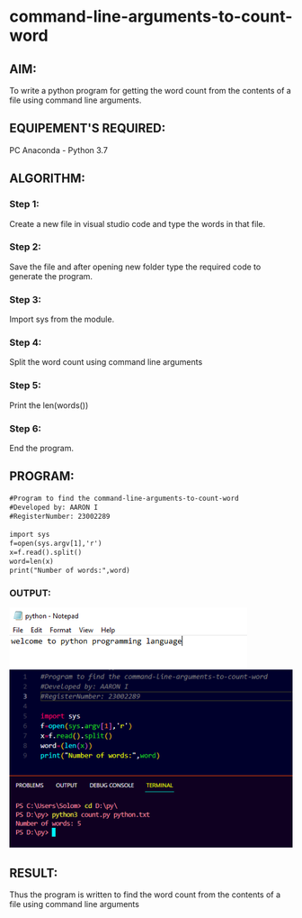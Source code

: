 # command-line-arguments-to-count-word
## AIM:
To write a python program for getting the word count from the contents of a file using command line arguments.
## EQUIPEMENT'S REQUIRED: 
PC
Anaconda - Python 3.7
## ALGORITHM: 
### Step 1:
Create a new file in visual studio code and type the words in that file.
### Step 2: 
Save the file and after opening new folder type the required code to generate the program.
### Step 3: 
Import sys from the module.
### Step 4:  
Split the word count using command line arguments
### Step 5: 
Print the len(words())
### Step 6: 
End the program.
## PROGRAM:
```
#Program to find the command-line-arguments-to-count-word
#Developed by: AARON I
#RegisterNumber: 23002289

import sys
f=open(sys.argv[1],'r')
x=f.read().split()
word=len(x)
print("Number of words:",word)
```
### OUTPUT:
![output](/txt.png)
![output](/out.png)

## RESULT:
Thus the program is written to find the word count from the contents of a file using command line arguments
